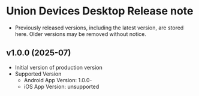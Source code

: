 # Union Devices Desktop Release note

 - Previously released versions, including the latest version, are stored here. Older versions may be removed without notice.

## v1.0.0 (2025-07)
- Initial version of production version
- Supported Version
    - Android App Version: 1.0.0-
    - iOS App Version: unsupported